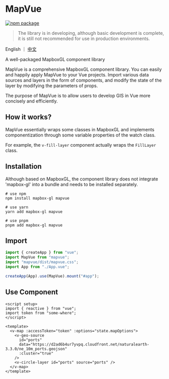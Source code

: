 # MapVue

<p>
  <a href="https://npmjs.com/package/mapvue"><img src="https://img.shields.io/npm/v/mapvue.svg" alt="npm package"></a>
</p>

> The library is in developing, although basic development is complete, it is still not recommended for use in production environments.

English ｜ [中文](./README_CN.md)

A well-packaged MapboxGL component library

MapVue is a comprehensive MapboxGL component library. You can easily and happily apply MapVue to your Vue projects. Import various data sources and layers in the form of components, and modify the state of the layer by modifying the parameters of props.

The purpose of MapVue is to allow users to develop GIS in Vue more concisely and efficiently.

## How it works?

MapVue essentially wraps some classes in MapboxGL and implements componentization through some variable properties of the watch class.

For example, the `v-fill-layer` component actually wraps the `FillLayer` class.

## Installation

Although based on MapboxGL, the component library does not integrate 'mapbox-gl' into a bundle and needs to be installed separately.

```shell
# use npm
npm install mapbox-gl mapvue

# use yarn
yarn add mapbox-gl mapvue

# use pnpm
pnpm add mapbox-gl mapvue
```

## Import

```ts
import { createApp } from "vue";
import MapVue from "mapvue";
import "mapvue/dist/mapvue.css";
import App from "./App.vue";

createApp(App).use(MapVue).mount("#app");
```

## Use Component

```vue
<script setup>
import { reactive } from "vue";
import token from "some-where";
</script>

<template>
  <v-map :accessToken="token" :options="state.mapOptions">
    <v-geo-source
      id="ports"
      data="https://d2ad6b4ur7yvpq.cloudfront.net/naturalearth-3.3.0/ne_10m_ports.geojson"
      :cluster="true"
    />
    <v-circle-layer id="ports" source="ports" />
  </v-map>
</template>
```
